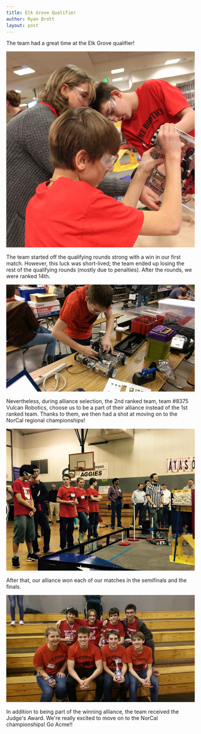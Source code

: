 ```yaml
---
title: Elk Grove Qualifier
author: Ryan Brott
layout: post
---
```

The team had a great time at the Elk Grove qualifier!

![The team at the Elk Grove Qualifier](/assets/elk_grove/team.jpg)

The team started off the qualifying rounds strong with a win in our first match. However, this luck was short-lived; the team ended up losing the rest of the qualifying rounds (mostly due to penalties). After the rounds, we were ranked 14th.

![Working on the robot.](/assets/elk_grove/kellen.jpg)

Nevertheless, during alliance selection, the 2nd ranked team, team #8375 Vulcan Robotics, choose us to be a part of their alliance instead of the 1st ranked team. Thanks to them, we then had a shot at moving on to the NorCal regional championships!

![The finals.](/assets/elk_grove/finals.jpg)

After that, our alliance won each of our matches in the semifinals and the finals.

![A picture with our alliance partners, team #8375 Vulcan Robotics.](/assets/elk_grove/vulcan.jpg)

In addition to being part of the winning alliance, the team received the Judge's Award. We're really excited to move on to the NorCal championships! Go Acme!!
